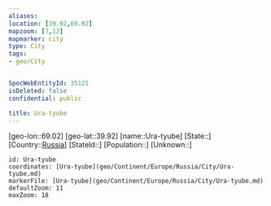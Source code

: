```yaml
---
aliases: 
location: [39.92,69.02]
mapzoom: [7,12] 
mapmarker: city 
type: City
tags:
- geo/City


SpocWebEntityId: 35121
isDeleted: false
confidential: public

title: Ura-tyube
---
```

[geo-lon::69.02]
[geo-lat::39.92]
[name::Ura-tyube]
[State::]
[Country::[Russia](geo/Continent/Europe/Russia.md)]
[StateId::]
[Population::]
[Unknown::]


```leaflet
id: Ura-tyube
coordinates: [Ura-tyube](geo/Continent/Europe/Russia/City/Ura-tyube.md)
markerFile: [Ura-tyube](geo/Continent/Europe/Russia/City/Ura-tyube.md)
defaultZoom: 11 
maxZoom: 18
```


